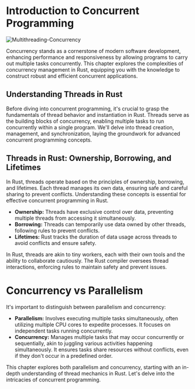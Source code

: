 # Introduction to Concurrent Programming

![Multithreading-Concurrency](https://github.com/amindWalker/rust-decoded-book/assets/66398400/b3e55bcc-7e9e-4fbc-9714-f2a1a39edbe5)

Concurrency stands as a cornerstone of modern software development, enhancing performance and responsiveness by allowing programs to carry out multiple tasks concurrently. This chapter explores the complexities of concurrency management in Rust, equipping you with the knowledge to construct robust and efficient concurrent applications.

## Understanding Threads in Rust

Before diving into concurrent programming, it's crucial to grasp the fundamentals of thread behavior and instantiation in Rust. Threads serve as the building blocks of concurrency, enabling multiple tasks to run concurrently within a single program. We'll delve into thread creation, management, and synchronization, laying the groundwork for advanced concurrent programming concepts.

## Threads in Rust: Ownership, Borrowing, and Lifetimes

In Rust, threads operate based on the principles of ownership, borrowing, and lifetimes. Each thread manages its own data, ensuring safe and careful sharing to prevent conflicts. Understanding these concepts is essential for effective concurrent programming in Rust.

- **Ownership:** Threads have exclusive control over data, preventing multiple threads from accessing it simultaneously.
- **Borrowing:** Threads can temporarily use data owned by other threads, following rules to prevent conflicts.
- **Lifetimes:** Rust tracks the duration of data usage across threads to avoid conflicts and ensure safety.

In Rust, threads are akin to tiny workers, each with their own tools and the ability to collaborate cautiously. The Rust compiler oversees thread interactions, enforcing rules to maintain safety and prevent issues.

# Concurrency vs Parallelism

It's important to distinguish between parallelism and concurrency:

- **Parallelism:** Involves executing multiple tasks simultaneously, often utilizing multiple CPU cores to expedite processes. It focuses on independent tasks running concurrently.
- **Concurrency:** Manages multiple tasks that may occur concurrently or sequentially, akin to juggling various activities happening simultaneously. It ensures tasks share resources without conflicts, even if they don't occur in a predefined order.

This chapter explores both parallelism and concurrency, starting with an in-depth understanding of thread mechanics in Rust. Let's delve into the intricacies of concurrent programming.

